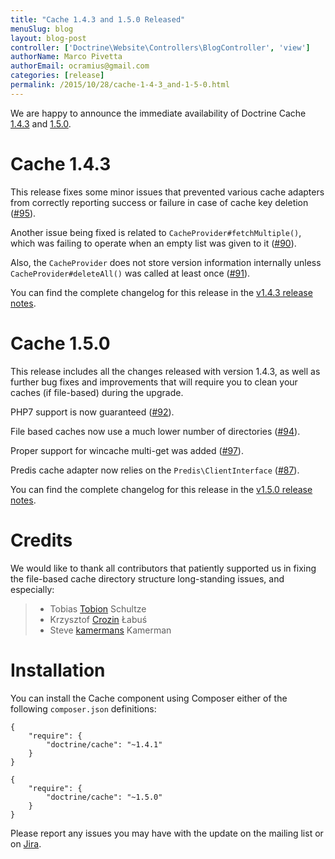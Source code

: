```yaml
---
title: "Cache 1.4.3 and 1.5.0 Released"
menuSlug: blog
layout: blog-post
controller: ['Doctrine\Website\Controllers\BlogController', 'view']
authorName: Marco Pivetta
authorEmail: ocramius@gmail.com
categories: [release]
permalink: /2015/10/28/cache-1-4-3_and-1-5-0.html
---
```

We are happy to announce the immediate availability of Doctrine Cache
[1.4.3](https://github.com/doctrine/cache/releases/tag/v1.4.3) and
[1.5.0](https://github.com/doctrine/cache/releases/tag/v1.5.0).

Cache 1.4.3
===========

This release fixes some minor issues that prevented various cache
adapters from correctly reporting success or failure in case of cache
key deletion ([\#95](https://github.com/doctrine/cache/pull/95)).

Another issue being fixed is related to `CacheProvider#fetchMultiple()`,
which was failing to operate when an empty list was given to it
([\#90](https://github.com/doctrine/cache/pull/90)).

Also, the `CacheProvider` does not store version information internally
unless `CacheProvider#deleteAll()` was called at least once
([\#91](https://github.com/doctrine/cache/pull/91)).

You can find the complete changelog for this release in the [v1.4.3
release notes](https://github.com/doctrine/cache/releases/tag/v1.4.3).

Cache 1.5.0
===========

This release includes all the changes released with version 1.4.3, as
well as further bug fixes and improvements that will require you to
clean your caches (if file-based) during the upgrade.

PHP7 support is now guaranteed
([\#92](https://github.com/doctrine/cache/pull/92)).

File based caches now use a much lower number of directories
([\#94](https://github.com/doctrine/cache/pull/94)).

Proper support for wincache multi-get was added
([\#97](https://github.com/doctrine/cache/pull/97)).

Predis cache adapter now relies on the `Predis\ClientInterface`
([\#87](https://github.com/doctrine/cache/pull/87)).

You can find the complete changelog for this release in the [v1.5.0
release notes](https://github.com/doctrine/cache/releases/tag/v1.5.0).

Credits
=======

We would like to thank all contributors that patiently supported us in
fixing the file-based cache directory structure long-standing issues,
and especially:

> -   Tobias [Tobion](https://github.com/Tobion) Schultze
> -   Krzysztof [Crozin](https://github.com/Crozin) Łabuś
> -   Steve [kamermans](https://github.com/kamermans) Kamerman

Installation
============

You can install the Cache component using Composer either of the
following `composer.json` definitions:

~~~~ {.sourceCode .json}
{
    "require": {
        "doctrine/cache": "~1.4.1"
    }
}
~~~~

~~~~ {.sourceCode .json}
{
    "require": {
        "doctrine/cache": "~1.5.0"
    }
}
~~~~

Please report any issues you may have with the update on the mailing
list or on [Jira](http://www.doctrine-project.org/jira).
